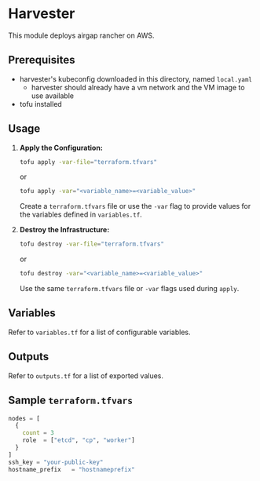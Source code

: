 # Harvester 

This module deploys airgap rancher on AWS.

## Prerequisites

* harvester's kubeconfig downloaded in this directory, named `local.yaml`
  * harvester should already have a vm network and the VM image to use available
* tofu installed

## Usage

1.  **Apply the Configuration:**

    ```bash
    tofu apply -var-file="terraform.tfvars"
    ```
    or
    ```bash
    tofu apply -var="<variable_name>=<variable_value>"
    ```

    Create a `terraform.tfvars` file or use the `-var` flag to provide values for the variables defined in `variables.tf`.

2.  **Destroy the Infrastructure:**

    ```bash
    tofu destroy -var-file="terraform.tfvars"
    ```
    or
    ```bash
    tofu destroy -var="<variable_name>=<variable_value>"
    ```

    Use the same `terraform.tfvars` file or `-var` flags used during `apply`.

## Variables

Refer to `variables.tf` for a list of configurable variables.

## Outputs

Refer to `outputs.tf` for a list of exported values.

## Sample `terraform.tfvars`

```terraform
nodes = [
  {
    count = 3
    role  = ["etcd", "cp", "worker"]
  }
]
ssh_key = "your-public-key"
hostname_prefix   = "hostnameprefix"
```
